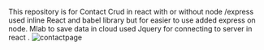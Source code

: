This repository is for Contact Crud in react with or without node /express
used inline React and babel library
 but for easier to use added express on node.
 Mlab to save data in cloud
 used Jquery for connecting to server in react .
 ![contactpage](https://user-images.githubusercontent.com/4842454/38790557-5fae7b66-4185-11e8-973d-a907308b6b72.png)

 
